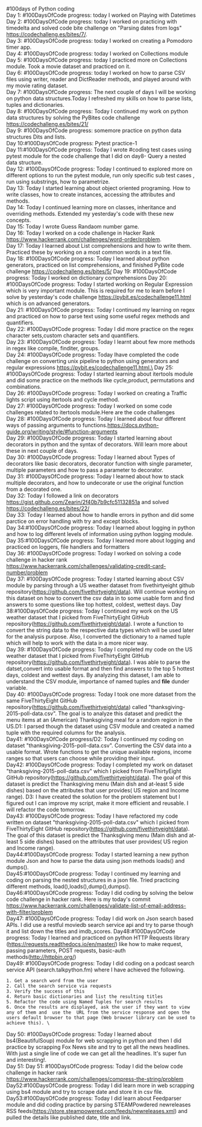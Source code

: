 #100days of Python coding \
Day 1: #100DaysOfCode progress: today I worked on Playing with Datetimes \
Day 2: #100DaysOfCode progress: today I worked on practicing with timedelta and solved code bite challenge on "Parsing dates from logs" https://codechalleng.es/bites/7/. \
Day 3: #100DaysOfCode progress: today I worked on creating a Pomodoro timer app.\
Day 4: #100DaysOfCode progress: today I worked on Collections module \
Day 5: #100DaysOfCode progress: today I practiced more on Collections module. Took a movie dataset and practiced on it.\
Day 6: #100DaysOfCode progress: today I worked on how to parse CSV files using writer, reader and DictReader methods, and played around with my movie rating dataset. \
Day 7: #100DaysOfCode progress: The next couple of days I will be working on python data structures.Today I refreshed my skills on how to parse lists, tuples and dictionaries.\
Day 8: #100DaysOfCode progress: Today I continued my work on python data structures by solving the PyBites code challenge https://codechalleng.es/bites/21/ \
Day 9: #100DaysOfCode progress: somemore  practice on python data structures Dits and lists.\
Day 10:#100DaysOfCode progress: Pytest practice-1 \
Day 11:#100DaysOfCode progress: Today I wrote #coding test cases using pytest module for the code challenge that I did on day8- Query a nested data structure.\
Day 12: #100DaysOfCode progress: Today I continued to explored more on different options to run the pytest module, run only specific sub test cases , run using substrings, how to parametrize.\
Day 13: Today I started learning about object oriented programing. How to write classes, how to create instances, accessing the attributes and methods.\
Day 14: Today I continued learning more on classes, inheritance and overriding methods. Extended my yesterday's code with these new concepts.\
Day 15: Today I wrote Guess Randaom number game.\
Day 16: Today I worked on a code challenge in Hacker Rank https://www.hackerrank.com/challenges/word-order/problem. \
Day 17: Today I learned about  List comprehensions and how to write them. Practiced these by working on a most common words in a text file.\
Day 18: #100DaysOfCode progress: Today I learned about python generators,  practiced on  list comprehensions, and finished PyBite code challenge https://codechalleng.es/bites/5/
Day 19: #100DaysOfCode progress: Today I worked on dictionary comprehensions
Day 20: #100DaysOfCode progress: Today I started working on Regular Expression which is very important module. This is required for me to learn before I solve by yesterday's code challenge https://pybit.es/codechallenge11.html which is on advanced generators.\
Day 21: #100DaysOfCode progress: Today I continued my learning on regex and practiced on how to parse text using some useful regex methods and quantifiers.\
Day 22: #100DaysOfCode progress: Today I did more practice on the regex character sets,custom character sets and quantifiers.\
Day 23: #100DaysOfCode progress: Today I learnt about few more methods in regex like compile, finditer, groups.\
Day 24: #100DaysOfCode progress: Today Ihave completed the code challenge on converting unix pipeline to python using generators and regular expressions  https://pybit.es/codechallenge11.html.\
Day 25: #100DaysOfCode progress: Today I started learning about itertools module and did some practice on the methods like cycle,product, permutations and combinations.\
Day 26: #100DaysOfCode progress: Today I worked on creating a Traffic lights script using itertools and cycle method.\
Day 27: #100DaysOfCode progress: Today I worked on some code challenges related to itertools module.Here are the code challenges\
Day 28: #100DaysOfCode progress: Today I learned about four different ways of passing arguments to  functions.https://docs.python-guide.org/writing/style/#function-arguments \
Day 29: #100DaysOfCode progress: Today I started learning about decorators in python and the syntax of decorators. Will learn more about these in next couple of days. \
Day 30: #100DaysOfCode progress: Today I learned about Types of decorators like basic decorators, decorator function with single parameter, multiple parameters and how to pass a parameter to decorator. \
Day 31: #100DaysOfCode progress: Today I learned about how to stack multiple decorators, and how to undecorate or use the original function from a decorated one. \
Day 32: Today I followed a link on decorators https://gist.github.com/Zearin/2f40b7b9cfc51132851a and solved https://codechalleng.es/bites/22/ \
Day 33: Today I learned about how to handle errors in python and did some parctice on error handling with try and except blocks.\
Day 34:#100DaysOfCode progress: Today I learned about logging in python and how to log different levels of information using python logging module. \
Day 35:#100DaysOfCode progress: Today I learned more about logging and practiced on loggers, file handlers and formatters \
Day 36: #100DaysOfCode progress: Today I worked on solving a code challenge in hacker rank
https://www.hackerrank.com/challenges/validating-credit-card-number/problem \
Day 37: #100DaysOfCode progress: Today I started learning about CSV module by parsing through a US weather dataset from fivethirtyeight github repository(https://github.com/fivethirtyeight/data). Will continue working on this dataset on how to convert the csv data in to some usable form and find answers to some questions like top hottest, coldest, wettest days. 
Day 38:#100DaysOfCode progress: Today I continued my work on the US weather dataset that I picked from FiveThirtyEight GitHub repository(https://github.com/fivethirtyeight/data). I wrote a function to convert the string data to the respective data types which will be used later for the analysis purpose. Also, I converted the dictionary to a named tuple which will help to work with the data in a more nicer way.\
Day 39: #100DaysOfCode progress: Today I completed my code on the US weather dataset that I picked from FiveThirtyEight GitHub repository(https://github.com/fivethirtyeight/data). I was able to parse the datset,convert into usable format and then find answers to the top 5 hottest days, coldest and wettest days. By analyzing this dataset, I am able to understand the CSV module, importance of named tuples and __file__ dunder variable.\
Day 40: #100DaysOfCode progress: Today I took one more dataset from the same FiveThirtyEight GitHub repository(https://github.com/fivethirtyeight/data) called "thanksgiving-2015-poll-data.csv". The goal is to analyze this dataset and predict the menu items  at an (American) Thanksgiving meal for a random region in the US.D1: I parsed though the dataset using CSV module and created a named tuple with the required columns for the analysis.\
Day41: #100DaysOfCode progress/D2: Today I continued my coding on dataset "thanksgiving-2015-poll-data.csv". Converting the CSV data into a usable format. Wrote functions to get the unique available regions, income ranges so that users can choose while providing their input.\
Day42: #100DaysOfCode progress: Today I completed my work on dataset "thanksgiving-2015-poll-data.csv" which I picked from FiveThirtyEight GitHub repository(https://github.com/fivethirtyeight/data). The goal of this dataset is predict the Thanksgiving menu (Main dish and at-least 5 side dishes) based on the attributes that user provides( US region and Income range). D3: I have created the solution for the problem statement but I figured out I can improve my script, make it more efficient and reusable. I will refactor the code tomorrow.\
Day43: #100DaysOfCode progress: Today I have refactored my code written on dataset "thanksgiving-2015-poll-data.csv" which I picked from FiveThirtyEight GitHub repository(https://github.com/fivethirtyeight/data). The goal of this dataset is predict the Thanksgiving menu (Main dish and at-least 5 side dishes) based on the attributes that user provides( US region and Income range). \
Day44:#100DaysOfCode progress: Today I started learning a new python module Json and how to parse the data using json methods  loads() and dumps().\
Day45:#100DaysOfCode progress: Today I continued my learning and coding on parsing the nested structures in a json file. Tried practicing different methods, load(),loads(),dump(),dumps().\
Day46:#100DaysOfCode progress: Today I did coding by solving the below code challenge in hacker rank. Here is my today's commit https://www.hackerrank.com/challenges/validate-list-of-email-address-with-filter/problem \
Day47: #100DaysOfCode progress: Today I did work on Json search based APIs. I did use a restful moviedb search service api and try to parse though it and list down the titles and imdb_scores.
Day48:#100DaysOfCode progress: Today I learned and practiced on python HTTP Requests library (https://requests.readthedocs.io/en/master/) like how to make request, passing parameters, POST requests, basic-auth methods(http://httpbin.org/) \
Day49: #100DaysOfCode progress: Today I did coding on a podcast search service API (search.talkpython.fm) where I have achieved the following.

	1. Get a search word from the user
	2. Call the search service via requests
	3. Verify the success of this
	4. Return basic dictionaries and list the resulting titles
	5. Refactor the code using Named Tuples for search results 
	6. Once the results are displayed, ask the user if they want to view any of them and  use the  URL from the service response and open the users default browser to that page (Web browser library can be used to achieve this). \
Day 50: #100DaysOfCode progress: Today I learned about bs4(BeautifulSoup) module for web scrapping in python and then I did practice by scrapping Fox News site and try to get all the news headlines. With just a single line of code we can get all the headlines. It's super fun and interesting!. \
Day 51: Day 51: #100DaysOfCode progress: Today I did the below code challenge in hacker rank
https://www.hackerrank.com/challenges/compress-the-string/problem
Day52:#100DaysOfCode progress: Today I did  learn more in web scrapping using bs4 module and try to scrape date and store it in csv file. \
Day53:#100DaysOfCode progress: Today I did learn about Feedparser module and did coding practice by parsing STEAMPowdered newreleases RSS feeds(https://store.steampowered.com/feeds/newreleases.xml) and pulled the details like published date, title and link.
